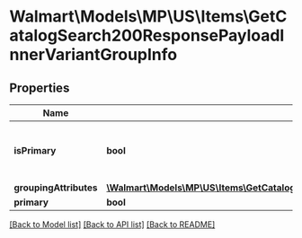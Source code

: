 # Walmart\Models\MP\US\Items\GetCatalogSearch200ResponsePayloadInnerVariantGroupInfo

## Properties

Name | Type | Description | Notes
------------ | ------------- | ------------- | -------------
**isPrimary** | **bool** | Returns true if the item is a primary variant | [optional]
**groupingAttributes** | [**\Walmart\Models\MP\US\Items\GetCatalogSearch200ResponsePayloadInnerVariantGroupInfoGroupingAttributes**](GetCatalogSearch200ResponsePayloadInnerVariantGroupInfoGroupingAttributes.md) |  | [optional]
**primary** | **bool** |  | [optional]


[[Back to Model list]](./) [[Back to API list]](../../../../../README.md#supported-apis) [[Back to README]](../../../../../README.md)
